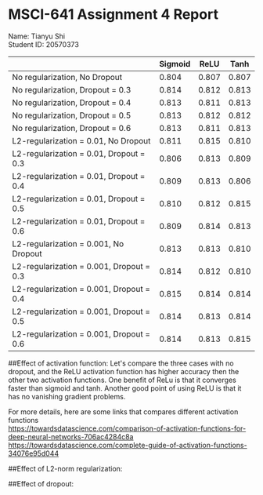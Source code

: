 # MSCI-641 Assignment 4 Report
Name: Tianyu Shi<br />
Student ID: 20570373<br />

|                                           | Sigmoid |   ReLU  |   Tanh  |
| ----------------------------------------- | ------- | ------- | ------- |
| No regularization, No Dropout             |  0.804  |  0.807  |  0.807  |
| No regularization, Dropout = 0.3          |  0.814  |  0.812  |  0.813  |
| No regularization, Dropout = 0.4          |  0.813  |  0.811  |  0.813  |
| No regularization, Dropout = 0.5          |  0.813  |  0.812  |  0.812  |
| No regularization, Dropout = 0.6          |  0.813  |  0.811  |  0.813  |
| L2-regularization = 0.01, No Dropout      |  0.811  |  0.815  |  0.810  |
| L2-regularization = 0.01, Dropout = 0.3   |  0.806  |  0.813  |  0.809  |
| L2-regularization = 0.01, Dropout = 0.4   |  0.809  |  0.813  |  0.806  |
| L2-regularization = 0.01, Dropout = 0.5   |  0.810  |  0.812  |  0.815  |
| L2-regularization = 0.01, Dropout = 0.6   |  0.809  |  0.814  |  0.813  |
| L2-regularization = 0.001, No Dropout     |  0.813  |  0.813  |  0.810  |
| L2-regularization = 0.001, Dropout = 0.3  |  0.814  |  0.812  |  0.810  |
| L2-regularization = 0.001, Dropout = 0.4  |  0.815  |  0.814  |  0.814  |
| L2-regularization = 0.001, Dropout = 0.5  |  0.814  |  0.813  |  0.814  |
| L2-regularization = 0.001, Dropout = 0.6  |  0.814  |  0.813  |  0.815  |

##Effect of activation function:
Let's compare the three cases with no dropout, and the ReLU activation function has higher accuracy then the other two activation functions. One benefit of ReLu is that it converges faster than sigmoid and tanh. Another good point of using ReLU is that it has no vanishing gradient problems.

For more details, here are some links that compares different activation functions<br />
https://towardsdatascience.com/comparison-of-activation-functions-for-deep-neural-networks-706ac4284c8a<br />
https://towardsdatascience.com/complete-guide-of-activation-functions-34076e95d044

##Effect of L2-norm regularization:


##Effect of dropout:
